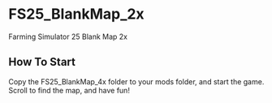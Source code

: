 # FS25_BlankMap_2x
Farming Simulator 25 Blank Map 2x

## How To Start
Copy the FS25_BlankMap_4x folder to your mods folder, and start the game.  Scroll to find the map, and have fun! 
